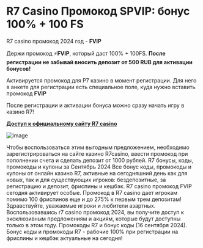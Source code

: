 # R7 Casino Промокод SPVIP: бонус 100% + 100 FS 

R7 casino промокод 2024 год - **FVIP**

Держи промокод ⚡️**FVIP**, который даст 100% + 100FS. **После регистрации не забывай вносить депозит от 500 RUB для активации бонусов!**


Активируется промокод для Р7 казино в момент регистрации. Для него в анкете для регистрации есть специальное поле, куда нужно вставить промокод **FVIP**

После регистрации и активации бонуса можно сразу начать игру в казино R7! 

**[Доступ к официальному сайту R7 casino](https://linkcasino.ru/r7_casino)**


![image](https://github.com/user-attachments/assets/80b6e761-e1ee-428b-b040-312145d66203)


Чтобы воспользоваться этим выгодным предложением, необходимо зарегистрироваться на сайте казино R7casino, ввести промокод при пополнении счета и сделать депозит от 1000 рублей. R7 бонусы, коды, промокоды и купоны за Сентябрь 2024 Все бонус коды, промокоды и купоны от онлайн казино R7, активные на сегодняшний день как для новых, так и для существующих игроков: бездепозитные, за регистрацию и депозит, фриспины и кешбэк. R7 casino промокод FVIP сегодня активирует особые. Промокод в R7 casino дает игрокам помимо 100 фриспинов еще и до 275% к первым трем депозитам! Здравствуйте, уважаемые игроки и любители азартных. Воспользовавшись r7 casino промокод 2024, вы получите доступ к эксклюзивным предложениям и акциям, которые будут доступны только в этом году. Промокоды R7 и бонус коды (16 сентября 2024). Бонус коды и промокоды R7 - рабочие 100% при регистрации на фриспины и кешбэк актуальные на сегодня!
